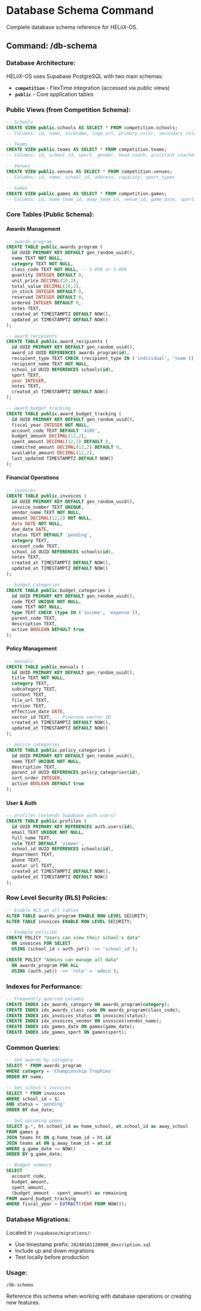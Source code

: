 # Database Schema Command

Complete database schema reference for HELiiX-OS.

## Command: /db-schema

### Database Architecture:

HELiiX-OS uses Supabase PostgreSQL with two main schemas:

- **`competition`** - FlexTime integration (accessed via public views)
- **`public`** - Core application tables

### Public Views (from Competition Schema):

```sql
-- Schools
CREATE VIEW public.schools AS SELECT * FROM competition.schools;
-- Columns: id, name, nickname, logo_url, primary_color, secondary_color

-- Teams
CREATE VIEW public.teams AS SELECT * FROM competition.teams;
-- Columns: id, school_id, sport, gender, head_coach, assistant_coaches

-- Venues
CREATE VIEW public.venues AS SELECT * FROM competition.venues;
-- Columns: id, name, school_id, address, capacity, sport_types

-- Games
CREATE VIEW public.games AS SELECT * FROM competition.games;
-- Columns: id, home_team_id, away_team_id, venue_id, game_date, sport, status
```

### Core Tables (Public Schema):

#### Awards Management

```sql
-- awards_program
CREATE TABLE public.awards_program (
  id UUID PRIMARY KEY DEFAULT gen_random_uuid(),
  name TEXT NOT NULL,
  category TEXT NOT NULL,
  class_code TEXT NOT NULL, -- S-050 or S-060
  quantity INTEGER DEFAULT 0,
  unit_price DECIMAL(10,2),
  total_value DECIMAL(10,2),
  in_stock INTEGER DEFAULT 0,
  reserved INTEGER DEFAULT 0,
  ordered INTEGER DEFAULT 0,
  notes TEXT,
  created_at TIMESTAMPTZ DEFAULT NOW(),
  updated_at TIMESTAMPTZ DEFAULT NOW()
);

-- award_recipients
CREATE TABLE public.award_recipients (
  id UUID PRIMARY KEY DEFAULT gen_random_uuid(),
  award_id UUID REFERENCES awards_program(id),
  recipient_type TEXT CHECK (recipient_type IN ('individual', 'team')),
  recipient_name TEXT NOT NULL,
  school_id UUID REFERENCES schools(id),
  sport TEXT,
  year INTEGER,
  notes TEXT,
  created_at TIMESTAMPTZ DEFAULT NOW()
);

-- award_budget_tracking
CREATE TABLE public.award_budget_tracking (
  id UUID PRIMARY KEY DEFAULT gen_random_uuid(),
  fiscal_year INTEGER NOT NULL,
  account_code TEXT DEFAULT '4105',
  budget_amount DECIMAL(12,2),
  spent_amount DECIMAL(12,2) DEFAULT 0,
  committed_amount DECIMAL(12,2) DEFAULT 0,
  available_amount DECIMAL(12,2),
  last_updated TIMESTAMPTZ DEFAULT NOW()
);
```

#### Financial Operations

```sql
-- invoices
CREATE TABLE public.invoices (
  id UUID PRIMARY KEY DEFAULT gen_random_uuid(),
  invoice_number TEXT UNIQUE,
  vendor_name TEXT NOT NULL,
  amount DECIMAL(12,2) NOT NULL,
  date DATE NOT NULL,
  due_date DATE,
  status TEXT DEFAULT 'pending',
  category TEXT,
  account_code TEXT,
  school_id UUID REFERENCES schools(id),
  notes TEXT,
  created_at TIMESTAMPTZ DEFAULT NOW(),
  updated_at TIMESTAMPTZ DEFAULT NOW()
);

-- budget_categories
CREATE TABLE public.budget_categories (
  id UUID PRIMARY KEY DEFAULT gen_random_uuid(),
  code TEXT UNIQUE NOT NULL,
  name TEXT NOT NULL,
  type TEXT CHECK (type IN ('income', 'expense')),
  parent_code TEXT,
  description TEXT,
  active BOOLEAN DEFAULT true
);
```

#### Policy Management

```sql
-- manuals
CREATE TABLE public.manuals (
  id UUID PRIMARY KEY DEFAULT gen_random_uuid(),
  title TEXT NOT NULL,
  category TEXT,
  subcategory TEXT,
  content TEXT,
  file_url TEXT,
  version TEXT,
  effective_date DATE,
  vector_id TEXT, -- Pinecone vector ID
  created_at TIMESTAMPTZ DEFAULT NOW(),
  updated_at TIMESTAMPTZ DEFAULT NOW()
);

-- policy_categories
CREATE TABLE public.policy_categories (
  id UUID PRIMARY KEY DEFAULT gen_random_uuid(),
  name TEXT UNIQUE NOT NULL,
  description TEXT,
  parent_id UUID REFERENCES policy_categories(id),
  sort_order INTEGER,
  active BOOLEAN DEFAULT true
);
```

#### User & Auth

```sql
-- profiles (extends Supabase auth.users)
CREATE TABLE public.profiles (
  id UUID PRIMARY KEY REFERENCES auth.users(id),
  email TEXT UNIQUE NOT NULL,
  full_name TEXT,
  role TEXT DEFAULT 'viewer',
  school_id UUID REFERENCES schools(id),
  department TEXT,
  phone TEXT,
  avatar_url TEXT,
  created_at TIMESTAMPTZ DEFAULT NOW(),
  updated_at TIMESTAMPTZ DEFAULT NOW()
);
```

### Row Level Security (RLS) Policies:

```sql
-- Enable RLS on all tables
ALTER TABLE awards_program ENABLE ROW LEVEL SECURITY;
ALTER TABLE invoices ENABLE ROW LEVEL SECURITY;

-- Example policies
CREATE POLICY "Users can view their school's data"
  ON invoices FOR SELECT
  USING (school_id = auth.jwt() ->> 'school_id');

CREATE POLICY "Admins can manage all data"
  ON awards_program FOR ALL
  USING (auth.jwt() ->> 'role' = 'admin');
```

### Indexes for Performance:

```sql
-- Frequently queried columns
CREATE INDEX idx_awards_category ON awards_program(category);
CREATE INDEX idx_awards_class_code ON awards_program(class_code);
CREATE INDEX idx_invoices_status ON invoices(status);
CREATE INDEX idx_invoices_vendor ON invoices(vendor_name);
CREATE INDEX idx_games_date ON games(game_date);
CREATE INDEX idx_games_sport ON games(sport);
```

### Common Queries:

```sql
-- Get awards by category
SELECT * FROM awards_program
WHERE category = 'Championship Trophies'
ORDER BY name;

-- Get school's invoices
SELECT * FROM invoices
WHERE school_id = $1
AND status = 'pending'
ORDER BY due_date;

-- Get upcoming games
SELECT g.*, ht.school_id as home_school, at.school_id as away_school
FROM games g
JOIN teams ht ON g.home_team_id = ht.id
JOIN teams at ON g.away_team_id = at.id
WHERE g.game_date >= NOW()
ORDER BY g.game_date;

-- Budget summary
SELECT
  account_code,
  budget_amount,
  spent_amount,
  (budget_amount - spent_amount) as remaining
FROM award_budget_tracking
WHERE fiscal_year = EXTRACT(YEAR FROM NOW());
```

### Database Migrations:

Located in `/supabase/migrations/`:

- Use timestamp prefix: `20240101120000_description.sql`
- Include up and down migrations
- Test locally before production

### Usage:

```
/db-schema
```

Reference this schema when working with database operations or creating new features.
